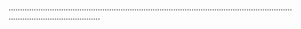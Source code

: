....................................................................................................................................................................
